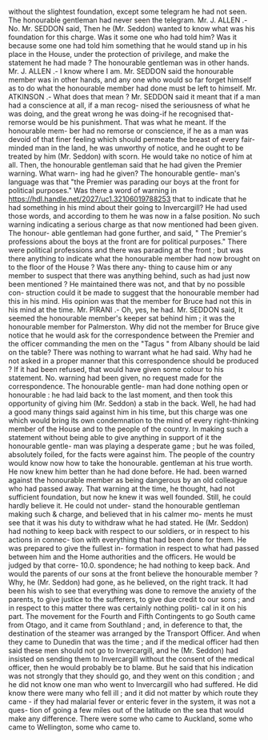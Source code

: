 without the slightest foundation, except some telegram he had not seen. The honourable gentleman had never seen the telegram. Mr. J. ALLEN .- No. Mr. SEDDON said, Then he (Mr. Seddon) wanted to know what was his foundation for this charge. Was it some one who had told him? Was it because some one had told him something that he would stand up in his place in the House, under the protection of privilege, and make the statement he had made ? The honourable gentleman was in other hands. Mr. J. ALLEN .- I know where I am. Mr. SEDDON said the honourable member was in other hands, and any one who would so far forget himself as to do what the honourable member had done must be left to himself. Mr. ATKINSON .- What does that mean ? Mr. SEDDON said it meant that if a man had a conscience at all, if a man recog- nised the seriousness of what he was doing, and the great wrong he was doing-if he recognised that-remorse would be his punishment. That was what he meant. If the honourable mem- ber had no remorse or conscience, if he as a man was devoid of that finer feeling which should permeate the breast of every fair-minded man in the land, he was unworthy of notice, and he ought to be treated by him (Mr. Seddon) with scorn. He would take no notice of him at all. Then, the honourable gentleman said that he had given the Premier warning. What warn- ing had he given? The honourable gentle- man's language was that "the Premier was parading our boys at the front for political purposes." Was there a word of warning in https://hdl.handle.net/2027/uc1.32106019788253 that to indicate that he had something in his mind about their going to Invercargill? He had used those words, and according to them he was now in a false position. No such warning indicating a serious charge as that now mentioned had been given. The honour- able gentleman had gone further, and said, " The Premier's professions about the boys at the front are for political purposes." There were political professions and there was parading at the front ; but was there anything to indicate what the honourable member had now brought on to the floor of the House ? Was there any- thing to cause him or any member to suspect that there was anything behind, such as had just now been mentioned ? He maintained there was not, and that by no possible con- struction could it be made to suggest that the honourable member had this in his mind. His opinion was that the member for Bruce had not this in his mind at the time. Mr. PIRANI .- Oh, yes, he had. Mr. SEDDON said, It seemed the honourable member's keeper sat behind him ; it was the honourable member for Palmerston. Why did not the member for Bruce give notice that he would ask for the correspondence between the Premier and the officer commanding the men on the "Tagus " from Albany should be laid on the table? There was nothing to warrant what he had said. Why had he not asked in a proper manner that this correspondence should be produced ? If it had been refused, that would have given some colour to his statement. No. warning had been given, no request made for the correspondence. The honourable gentle- man had done nothing open or honourable : he had laid back to the last moment, and then took this opportunity of giving him (Mr. Seddon) a stab in the back. Well, he had had a good many things said against him in his time, but this charge was one which would bring its own condemnation to the mind of every right-thinking member of the House and to the people of the country. In making such a statement without being able to give anything in support of it the honourable gentle- man was playing a desperate game ; but he was foiled, absolutely foiled, for the facts were against him. The people of the country would know now how to take the honourable. gentleman at his true worth. He now knew him better than he had done before. He had. been warned against the honourable member as being dangerous by an old colleague who had passed away. That warning at the time, he thought, had not sufficient foundation, but now he knew it was well founded. Still, he could hardly believe it. He could not under- stand the honourable gentleman making such & charge, and believed that in his calmer mo- ments he must see that it was his duty to withdraw what he had stated. He (Mr. Seddon) had nothing to keep back with respect to our soldiers, or in respect to his actions in connec- tion with everything that had been done for them. He was prepared to give the fullest in- formation in respect to what had passed between him and the Home authorities and the officers. He would be judged by that corre- 10.0. spondence; he had nothing to keep back. And would the parents of our sons at the front believe the honourable member ? Why, he (Mr. Seddon) had gone, as he believed, on the right track. It had been his wish to see that everything was done to remove the anxiety of the parents, to give justice to the sufferers, to give due credit to our sons ; and in respect to this matter there was certainly nothing politi- cal in it on his part. The movement for the Fourth and Fifth Contingents to go South came from Otago, and it came from Southland ; and, in deference to that, the destination of the steamer was arranged by the Transport Officer. And when they came to Dunedin that was the time ; and if the medical officer had then said these men should not go to Invercargill, and he (Mr. Seddon) had insisted on sending them to Invercargill without the consent of the medical officer, then he would probably be to blame. But he said that his indication was not strongly that they should go, and they went on this condition ; and he did not know one man who went to Invercargill who had suffered. He did know there were many who fell ill ; and it did not matter by which route they came - if they had malarial fever or enteric fever in the system, it was not a ques- tion of going a few miles out of the latitude on the sea that would make any difference. There were some who came to Auckland, some who came to Wellington, some who came to. 